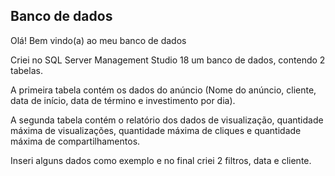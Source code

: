 ## Banco de dados



Olá! Bem vindo(a) ao meu banco de dados



Criei no SQL Server Management Studio 18 um banco de dados, contendo 2 tabelas. 

A primeira tabela contém os dados do anúncio (Nome do anúncio, cliente, data de início, data de término e investimento por dia).

A segunda tabela contém o relatório dos dados de visualização, quantidade máxima de visualizações, quantidade máxima de cliques e quantidade máxima de compartilhamentos. 



Inseri alguns dados como exemplo e no final criei 2 filtros, data e cliente. 



 

